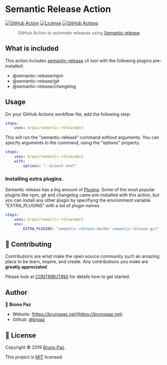 # Semantic Release Action

[![GitHub Action](https://img.shields.io/badge/GitHub-Action-blue?style=for-the-badge)](https://github.com/features/actions)
[![License](https://img.shields.io/badge/License-MIT-yellow.svg?style=for-the-badge)](LICENSE)
[![GitHub Actions](https://github.com/brpaz/action-semantic-release/workflows/ci/badge.svg?style=for-the-badge)](https://github.com/brpaz/action-semantic-release/actions)

> GitHub Action to automate releases using [Semantic release](https://github.com/semantic-release/semantic-release).

## What is included

This action includes [semantic-release](https://github.com/semantic-release/semantic-release) cli tool with the following plugins pre-installed:

* @semantic-release/npm 
* @semantic-release/git 
* @semantic-release/changelog

## Usage

On your GitHub Actions workflow file, add the following step:

```yml
steps:
    uses: brpaz/semantic-release@v1
```

This will run the "semantic-release" command without arguments. You can specify arguments to the command, using the "options" property.

```yml
steps:
    uses: brpaz/semantic-release@v1
    with:
        options: "--branch next"
```

### Installing extra plugins.

Semantic release has a big amount of [Plugins](https://semantic-release.gitbook.io/semantic-release/extending/plugins-list). Some of the most popular plugins like npm, git and changelog came pre-installed with this action, but you can install any other plugin by specifiyng the envrionment variable "EXTRA_PLUGINS" with a list of plugin names.

```yml
steps:
    uses: brpaz/semantic-release@v1
    env:
        EXTRA_PLUGINS: "semantic-release-docker semantic-release-gcr"
```

## 🤝 Contributing

Contributions are what make the open source community such an amazing place to be learn, inspire, and create. Any contributions you make are **greatly appreciated**.

Please look at [CONTRIBUTING](CONTRIBUTING.md) for details how to get started.

## Author

👤 **Bruno Paz**

* Website: [https://brunopaz.net](https://brunopaz.net)
* Github: [@brpaz](https://github.com/brpaz)

## 📝 License

Copyright © 2019 [Bruno Paz](https://github.com/brpaz).

This project is [MIT](LICENSE) licensed.
